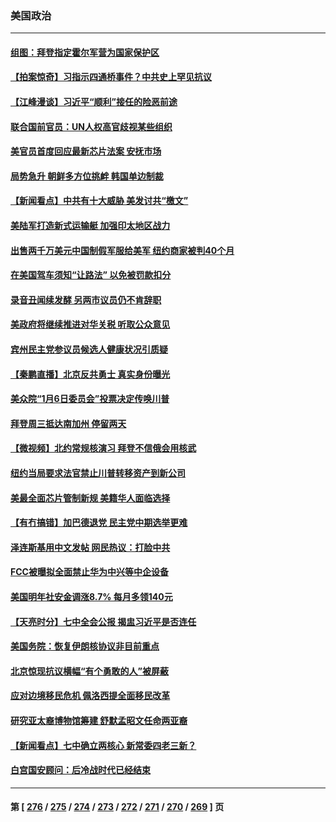 ### 美国政治
---
#### [组图：拜登指定霍尔军营为国家保护区](../../pages/ncid1078159/n13845473.md) 
#### [【拍案惊奇】习指示四通桥事件？中共史上罕见抗议](../../pages/ncid1078159/n13845577.md) 
#### [【江峰漫谈】习近平“顺利”接任的险恶前途](../../pages/ncid1078159/n13845580.md) 
#### [联合国前官员：UN人权高官歧视某些组织](../../pages/ncid1078159/n13845593.md) 
#### [美官员首度回应最新芯片法案 安抚市场](../../pages/ncid1078159/n13845407.md) 
#### [局势急升 朝鲜多方位挑衅 韩国单边制裁](../../pages/ncid1078159/n13845341.md) 
#### [【新闻看点】中共有十大威胁 美发讨共“檄文”](../../pages/ncid1078159/n13844890.md) 
#### [美陆军打造新式运输艇 加强印太地区战力](../../pages/ncid1078159/n13845295.md) 
#### [出售两千万美元中国制假军服给美军 纽约商家被判40个月](../../pages/ncid1078159/n13845120.md) 
#### [在美国驾车须知“让路法” 以免被罚款扣分](../../pages/ncid1078159/n13845018.md) 
#### [录音丑闻续发酵 另两市议员仍不肯辞职](../../pages/ncid1078159/n13844961.md) 
#### [美政府将继续推进对华关税 听取公众意见](../../pages/ncid1078159/n13844942.md) 
#### [宾州民主党参议员候选人健康状况引质疑](../../pages/ncid1078159/n13844827.md) 
#### [【秦鹏直播】北京反共勇士 真实身份曝光](../../pages/ncid1078159/n13844713.md) 
#### [美众院“1月6日委员会”投票决定传唤川普](../../pages/ncid1078159/n13844853.md) 
#### [拜登周三抵达南加州 停留两天](../../pages/ncid1078159/n13844824.md) 
#### [【微视频】北约常规核演习 拜登不信俄会用核武](../../pages/ncid1078159/n13844097.md) 
#### [纽约当局要求法官禁止川普转移资产到新公司](../../pages/ncid1078159/n13844760.md) 
#### [美最全面芯片管制新规 美籍华人面临选择](../../pages/ncid1078159/n13844763.md) 
#### [【有冇搞错】加巴德退党 民主党中期选举更难](../../pages/ncid1078159/n13844663.md) 
#### [泽连斯基用中文发帖 网民热议：打脸中共](../../pages/ncid1078159/n13844723.md) 
#### [FCC被曝拟全面禁止华为中兴等中企设备](../../pages/ncid1078159/n13844686.md) 
#### [美国明年社安金调涨8.7% 每月多领140元](../../pages/ncid1078159/n13844710.md) 
#### [【天亮时分】七中全会公报 揭盅习近平是否连任](../../pages/ncid1078159/n13844697.md) 
#### [美国务院：恢复伊朗核协议非目前重点](../../pages/ncid1078159/n13844636.md) 
#### [北京惊现抗议横幅“有个勇敢的人”被屏蔽](../../pages/ncid1078159/n13844650.md) 
#### [应对边境移民危机 佩洛西提全面移民改革](../../pages/ncid1078159/n13844275.md) 
#### [研究亚太裔博物馆筹建 舒默孟昭文任命两亚裔](../../pages/ncid1078159/n13844251.md) 
#### [【新闻看点】七中确立两核心 新常委四老三新？](../../pages/ncid1078159/n13844084.md) 
#### [白宫国安顾问：后冷战时代已经结束](../../pages/ncid1078159/n13844203.md) 

---
#### 第 [ [276](./276.md) / [275](./275.md) / [274](./274.md) / [273](./273.md) / [272](./272.md) / [271](./271.md) / [270](./270.md) / [269](./269.md) ] 页
